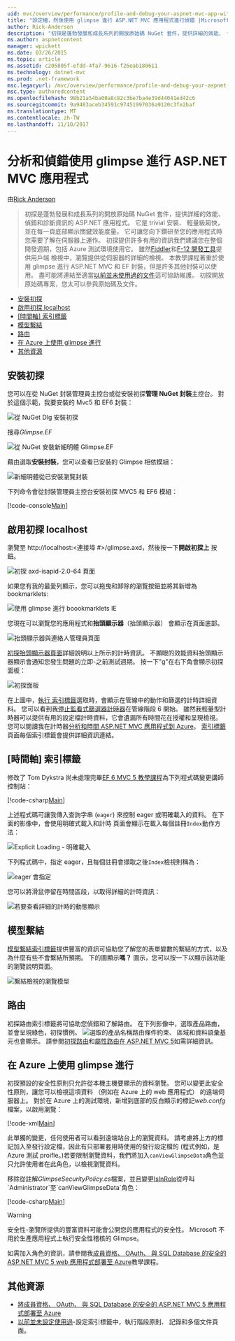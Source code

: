 ```yaml
---
uid: mvc/overview/performance/profile-and-debug-your-aspnet-mvc-app-with-glimpse
title: "設定檔，然後使用 glimpse 進行 ASP.NET MVC 應用程式進行偵錯 |Microsoft 文件"
author: Rick-Anderson
description: "初探是蓬勃發展和成長系列的開放原始碼 NuGet 套件，提供詳細的效能、 偵錯和 ASP.NET 的診斷資訊..."
ms.author: aspnetcontent
manager: wpickett
ms.date: 03/26/2015
ms.topic: article
ms.assetid: c205805f-efdd-4fa7-9616-f26eab180611
ms.technology: dotnet-mvc
ms.prod: .net-framework
msc.legacyurl: /mvc/overview/performance/profile-and-debug-your-aspnet-mvc-app-with-glimpse
msc.type: authoredcontent
ms.openlocfilehash: 98b21a54ba00a8c82c3be7ba4e39d44041ed42c6
ms.sourcegitcommit: 9a9483aceb34591c97451997036a9120c3fe2baf
ms.translationtype: MT
ms.contentlocale: zh-TW
ms.lasthandoff: 11/10/2017
---
```

<a name="profile-and-debug-your-aspnet-mvc-app-with-glimpse"></a>分析和偵錯使用 glimpse 進行 ASP.NET MVC 應用程式
====================
由[Rick Anderson](https://github.com/Rick-Anderson)

> 初探是蓬勃發展和成長系列的開放原始碼 NuGet 套件，提供詳細的效能、 偵錯和診斷資訊的 ASP.NET 應用程式。 它是 trivial 安裝、 輕量級超快，並在每一頁底部顯示關鍵效能度量。 它可讓您向下鑽研至您的應用程式時您需要了解在伺服器上運作。 初探提供許多有用的資訊我們建議您在整個開發週期，包括 Azure 測試環境使用它。 雖然[Fiddler](http://www.telerik.com/fiddler)和[F-12 開發工具](https://msdn.microsoft.com/en-us/library/ie/gg589512(v=vs.85).aspx)提供用戶端 檢視中，瀏覽提供從伺服器的詳細的檢視。 本教學課程著重於使用 glimpse 進行 ASP.NET MVC 和 EF 封裝，但是許多其他封裝可以使用。 盡可能將連結至適當[以前並未使用過的文件](http://getglimpse.com/Docs/)這可協助維護。 初探開放原始碼專案，您太可以參與原始碼及文件。


- [安裝初探](#ig)
- [啟用初探 localhost](#eg)
- [[時間軸] 索引標籤](#Time)
- [模型繫結](#mb)
- [路由](#route)
- [在 Azure 上使用 glimpse 進行](#da)
- [其他資源](#addRes)

<a id="ig"></a>
## <a name="installing-glimpse"></a>安裝初探

您可以在從 NuGet 封裝管理員主控台或從安裝初探**管理 NuGet 封裝**主控台。 對於這個示範，我要安裝的 Mvc5 和 EF6 封裝：

![從 NuGet Dlg 安裝初探](profile-and-debug-your-aspnet-mvc-app-with-glimpse/_static/image1.png)

搜尋*Glimpse.EF*

![從 NuGet 安裝新細明體 Glimpse.EF](profile-and-debug-your-aspnet-mvc-app-with-glimpse/_static/image2.png)

藉由選取**安裝封裝**，您可以查看已安裝的 Glimpse 相依模組：

![新細明體從已安裝瀏覽封裝](profile-and-debug-your-aspnet-mvc-app-with-glimpse/_static/image3.png)

下列命令會從封裝管理員主控台安裝初探 MVC5 和 EF6 模組：

[!code-console[Main](profile-and-debug-your-aspnet-mvc-app-with-glimpse/samples/sample1.cmd)]

<a id="eg"></a>
## <a name="enable-glimpse-for-localhost"></a>啟用初探 localhost

瀏覽至 http://localhost:&lt;連接埠 #&gt;/glimpse.axd，然後按一下**開啟初探上** 按鈕。

![初探 axd-isapid-2.0-64 頁面](profile-and-debug-your-aspnet-mvc-app-with-glimpse/_static/image4.png)

如果您有我的最愛列顯示，您可以拖曳和卸除的瀏覽按鈕並將其新增為 bookmarklets:

![使用 glimpse 進行 boookmarklets IE](profile-and-debug-your-aspnet-mvc-app-with-glimpse/_static/image5.png)

您現在可以瀏覽您的應用程式和**抬頭顯示器**（抬頭顯示器） 會顯示在頁面底部。

![抬頭顯示器與連絡人管理員頁面](profile-and-debug-your-aspnet-mvc-app-with-glimpse/_static/image6.png)

[初探抬頭顯示器頁面](http://getglimpse.com/Docs/Heads-up-Display)詳細說明以上所示的計時資訊。 不顯眼的效能資料抬頭顯示器顯示會通知您發生問題的立即-之前測試週期。 按一下&quot;g&quot;在右下角會顯示初探面板：

![初探面板](profile-and-debug-your-aspnet-mvc-app-with-glimpse/_static/image7.png)

在上圖中，[執行 索引標籤](http://getglimpse.com/Docs/Execution-Tab)選取時，會顯示在管線中的動作和篩選的計時詳細資料。 您可以看到我[停止監看式篩選器計時器](http://www.nuget.org/packages/StopWatch/)在管線階段 6 開始。 雖然我輕量型計時器可以提供有用的設定檔計時資料，它會遺漏所有時間花在授權和呈現檢視。 您可以閱讀我在計時器[分析和時間 ASP.NET MVC 應用程式到 Azure](https://blogs.msdn.com/b/webdev/archive/2014/07/29/profile-and-time-your-asp-net-mvc-app-all-the-way-to-azure.aspx)。 [索引標籤](http://getglimpse.com/Docs/Tabs)頁面每個索引標籤會提供詳細資訊連結。

<a id="Time"></a>
## <a name="the-timeline-tab"></a>[時間軸] 索引標籤

修改了 Tom Dykstra 尚未處理完畢[EF 6 MVC 5 教學課程](../getting-started/getting-started-with-ef-using-mvc/creating-an-entity-framework-data-model-for-an-asp-net-mvc-application.md)為下列程式碼變更講師控制站：

[!code-csharp[Main](profile-and-debug-your-aspnet-mvc-app-with-glimpse/samples/sample2.cs?highlight=1,20-31)]

上述程式碼可讓我傳入查詢字串 (`eager`) 來控制 eager 或明確載入的資料。 在下面的影像中，會使用明確式載入和計時 頁面會顯示在載入每個註冊`Index`動作方法：

![Explicit Loading - 明確載入](profile-and-debug-your-aspnet-mvc-app-with-glimpse/_static/image8.png)

下列程式碼中，指定 eager，且每個註冊會擷取之後`Index`檢視則稱為：

![eager 會指定](profile-and-debug-your-aspnet-mvc-app-with-glimpse/_static/image9.png)

您可以將滑鼠停留在時間區段，以取得詳細的計時資訊：

![若要查看詳細的計時的動態顯示](profile-and-debug-your-aspnet-mvc-app-with-glimpse/_static/image10.png)

<a id="mb"></a>
## <a name="model-binding"></a>模型繫結

[模型繫結索引標籤](http://getglimpse.com/Docs/Model-Binding-Tab)提供豐富的資訊可協助您了解您的表單變數的繫結的方式，以及為什麼有些不會繫結所預期。 下的圖顯示**嗎？** 圖示，您可以按一下以顯示該功能的瀏覽說明頁面。

![繫結檢視的瀏覽模型](profile-and-debug-your-aspnet-mvc-app-with-glimpse/_static/image11.png)

<a id="route"></a>
## <a name="routes"></a>路由

 初探路由索引標籤將可協助您偵錯和了解路由。 在下列影像中，選取產品路由，並會呈現綠色，初探慣例。 ![選取的產品名稱](profile-and-debug-your-aspnet-mvc-app-with-glimpse/_static/image12.png)路由條件約束、 區域和資料語彙基元也會顯示。 請參閱[初探路由](http://getglimpse.com/Docs/Routes-Tab)和[屬性路由在 ASP.NET MVC 5](https://blogs.msdn.com/b/webdev/archive/2013/10/17/attribute-routing-in-asp-net-mvc-5.aspx)如需詳細資訊。 

<a id="da"></a>
## <a name="using-glimpse-on-azure"></a>在 Azure 上使用 glimpse 進行

初探預設的安全性原則只允許從本機主機要顯示的資料瀏覽。 您可以變更此安全性原則，讓您可以檢視這項資料 （例如在 Azure 上的 web 應用程式） 的遠端伺服器上。 對於在 Azure 上的測試環境，新增到底部的反白顯示的標記*web.confg*檔案，以啟用瀏覽：

[!code-xml[Main](profile-and-debug-your-aspnet-mvc-app-with-glimpse/samples/sample3.xml?highlight=2-6)]

此單獨的變更，任何使用者可以看到遠端站台上的瀏覽資料。 請考慮將上方的標記加入至發行設定檔，因此有只部署套用時使用的發行設定檔的 (程式例如，是 Azure 測試 proifle。)若要限制瀏覽資料，我們將加入`canViewGlimpseData`角色並只允許使用者在此角色，以檢視瀏覽資料。

移除從註解*GlimpseSecurityPolicy.cs*檔案，並且變更[IsInRole](https://msdn.microsoft.com/en-us/library/system.security.principal.iprincipal.isinrole(v=vs.110).aspx)從呼叫`Administrator`至`canViewGlimpseData`角色：

[!code-csharp[Main](profile-and-debug-your-aspnet-mvc-app-with-glimpse/samples/sample4.cs?highlight=6)]

> [!WARNING]
> 安全性-瀏覽所提供的豐富資料可能會公開您的應用程式的安全性。 Microsoft 不用於生產應用程式上執行安全性稽核的 Glimpse。


如需加入角色的資訊，請參閱我[成員資格、 OAuth、 與 SQL Database 的安全的 ASP.NET MVC 5 web 應用程式部署至 Azure](https://azure.microsoft.com/en-us/documentation/articles/web-sites-dotnet-deploy-aspnet-mvc-app-membership-oauth-sql-database/)教學課程。

<a id="addRes"></a>
## <a name="additional-resources"></a>其他資源

- [將成員資格、 OAuth、 與 SQL Database 的安全的 ASP.NET MVC 5 應用程式部署至 Azure](https://azure.microsoft.com/en-us/documentation/articles/web-sites-dotnet-deploy-aspnet-mvc-app-membership-oauth-sql-database/)
- [以前並未設定使用過](http://getglimpse.com/Docs/Configuration)-設定索引標籤中，執行階段原則、 記錄和多個文件頁面。
